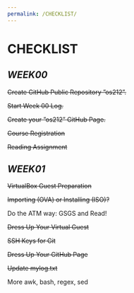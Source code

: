 ```yaml
---
permalink: /CHECKLIST/
---
```


# CHECKLIST 

## **_WEEK00_**

~~Create GitHub Public Repository ”os212”.~~

~~Start Week 00 Log.~~

~~Create your ”os212” GitHub Page.~~

~~Course Registration~~

~~Reading Assignment~~

## **_WEEK01_**

~~VirtualBox Guest Preparation~~

~~Importing (OVA) or Installing (ISO)?~~

Do the ATM way: GSGS and Read!

~~Dress Up Your Virtual Guest~~

~~SSH Keys for Git~~

~~Dress Up Your GitHub Page~~

~~Update mylog.txt~~

More awk, bash, regex, sed
